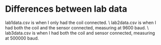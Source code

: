 # Differences between lab data
lab1data.csv is when I only had the coil connected. \\
lab2data.csv is when I had both the coil and the sensor connected, measuring at 9600 baud. \\
lab3data.csv is when I had both the coil and sensor connected, measuring at 500000 baud.
